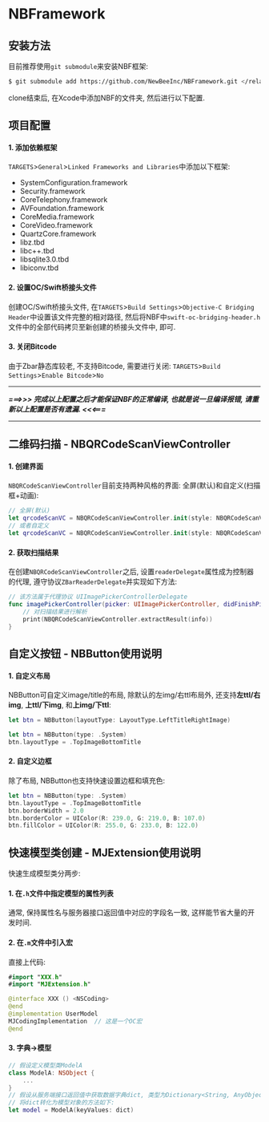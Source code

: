 # NBFramework

## 安装方法

目前推荐使用`git submodule`来安装NBF框架:

```sh
$ git submodule add https://github.com/NewBeeInc/NBFramework.git </relative/path/to/submodules/>
```

clone结束后, 在Xcode中添加NBF的文件夹, 然后进行以下配置.

## 项目配置

#### 1. 添加依赖框架
`TARGETS`>`General`>`Linked Frameworks and Libraries`中添加以下框架:

* SystemConfiguration.framework
* Security.framework
* CoreTelephony.framework
* AVFoundation.framework
* CoreMedia.framework
* CoreVideo.framework
* QuartzCore.framework
* libz.tbd
* libc++.tbd
* libsqlite3.0.tbd
* libiconv.tbd

#### 2. 设置OC/Swift桥接头文件
创建OC/Swift桥接头文件, 在`TARGETS`>`Build Settings`>`Objective-C Bridging Header`中设置该文件完整的相对路径, 然后将NBF中`swift-oc-bridging-header.h`文件中的全部代码拷贝至新创建的桥接头文件中, 即可.

#### 3. 关闭Bitcode
由于Zbar静态库较老, 不支持Bitcode, 需要进行关闭: `TARGETS`>`Build Settings`>`Enable Bitcode`>`No`


***
***===>>> 完成以上配置之后才能保证NBF的正常编译, 也就是说一旦编译报错, 请重新以上配置是否有遗漏. <<<===***
***



## 二维码扫描 - NBQRCodeScanViewController

#### 1. 创建界面

`NBQRCodeScanViewController`目前支持两种风格的界面: 全屏(默认)和自定义(扫描框+动画):

```swift
// 全屏(默认)
let qrcodeScanVC = NBQRCodeScanViewController.init(style: NBQRCodeScanViewController.Style.FullScreen)
// 或者自定义
let qrcodeScanVC = NBQRCodeScanViewController.init(style: NBQRCodeScanViewController.Style.Custom)
```
#### 2. 获取扫描结果

在创建`NBQRCodeScanViewController`之后, 设置`readerDelegate`属性成为控制器的代理, 遵守协议`ZBarReaderDelegate`并实现如下方法:

```swift
// 该方法属于代理协议 UIImagePickerControllerDelegate
func imagePickerController(picker: UIImagePickerController, didFinishPickingMediaWithInfo info: [String : AnyObject]) {
	// 对扫描结果进行解析
	print(NBQRCodeScanViewController.extractResult(info))
}
```

## 自定义按钮 - NBButton使用说明

#### 1. 自定义布局

NBButton可自定义image/title的布局, 除默认的左img/右ttl布局外, 还支持**左ttl/右img**, **上ttl/下img**, 和**上img/下ttl**:

```swift
let btn = NBButton(layoutType: LayoutType.LeftTitleRightImage)
```

```swift
let btn = NBButton(type: .System)
btn.layoutType = .TopImageBottomTitle
```
#### 2. 自定义边框
除了布局, NBButton也支持快速设置边框和填充色:

```swift
let btn = NBButton(type: .System)
btn.layoutType = .TopImageBottomTitle
btn.borderWidth = 2.0
btn.borderColor = UIColor(R: 239.0, G: 219.0, B: 107.0)
btn.fillColor = UIColor(R: 255.0, G: 233.0, B: 122.0)
```

## 快速模型类创建 - MJExtension使用说明

快速生成模型类分两步:
#### 1. 在`.h`文件中指定模型的属性列表
通常, 保持属性名与服务器接口返回值中对应的字段名一致, 这样能节省大量的开发时间.

#### 2. 在`.m`文件中引入宏
直接上代码:

```swift
#import "XXX.h"
#import "MJExtension.h"

@interface XXX () <NSCoding>
@end
@implementation UserModel
MJCodingImplementation	// 这是一个OC宏
@end
```
#### 3. 字典->模型

```swift
// 假设定义模型类ModelA
class ModelA: NSObject {
	...
}
// 假设从服务端接口返回值中获取数据字典dict, 类型为Dictionary<String, AnyObject> ...
// 将dict转化为模型对象的方法如下:
let model = ModelA(keyValues: dict)
```
